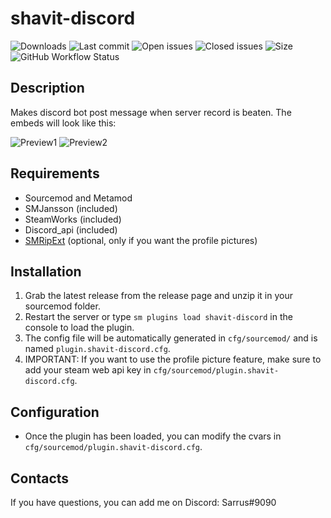 ﻿# shavit-discord


![Downloads](https://img.shields.io/github/downloads/Sarrus1/shavit-discord/total?style=flat-square) ![Last commit](https://img.shields.io/github/last-commit/Sarrus1/shavit-discord?style=flat-square) ![Open issues](https://img.shields.io/github/issues/Sarrus1/shavit-discord?style=flat-square) ![Closed issues](https://img.shields.io/github/issues-closed/Sarrus1/shavit-discord?style=flat-square) ![Size](https://img.shields.io/github/repo-size/Sarrus1/shavit-discord?style=flat-square) ![GitHub Workflow Status](https://img.shields.io/github/workflow/status/Sarrus1/shavit-discord/Compile%20with%20SourceMod?style=flat-square)


## Description ##
Makes discord bot post message when server record is beaten.
The embeds will look like this:

![Preview1](https://raw.githubusercontent.com/Sarrus1/shavit-discord/master/img/Preview1.PNG)
![Preview2](https://raw.githubusercontent.com/Sarrus1/shavit-discord/master/img/Preview2.PNG)

## Requirements ##
- Sourcemod and Metamod
- SMJansson (included)
- SteamWorks (included)
- Discord_api (included)
- [SMRipExt](https://github.com/ErikMinekus/sm-ripext) (optional, only if you want the profile pictures)


## Installation ##
1. Grab the latest release from the release page and unzip it in your sourcemod folder.
2. Restart the server or type `sm plugins load shavit-discord` in the console to load the plugin.
3. The config file will be automatically generated in `cfg/sourcemod/` and is named `plugin.shavit-discord.cfg`.
4. IMPORTANT: If you want to use the profile picture feature, make sure to add your steam web api key in `cfg/sourcemod/plugin.shavit-discord.cfg`.


## Configuration ##
- Once the plugin has been loaded, you can modify the cvars in `cfg/sourcemod/plugin.shavit-discord.cfg`.


## Contacts ##
If you have questions, you can add me on Discord: Sarrus#9090



